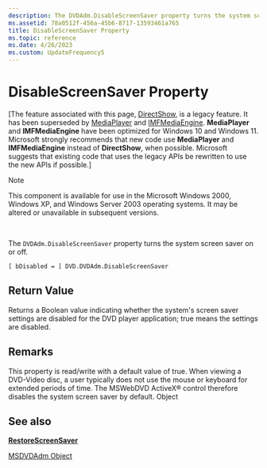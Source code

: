 ```yaml
---
description: The DVDAdm.DisableScreenSaver property turns the system screen saver on or off.
ms.assetid: 78a0512f-456a-45b6-8717-13593461a765
title: DisableScreenSaver Property
ms.topic: reference
ms.date: 4/26/2023
ms.custom: UpdateFrequency5
---
```


# DisableScreenSaver Property

\[The feature associated with this page, [DirectShow](/windows/win32/directshow/directshow), is a legacy feature. It has been superseded by [MediaPlayer](/uwp/api/Windows.Media.Playback.MediaPlayer) and [IMFMediaEngine](/windows/win32/api/mfmediaengine/nn-mfmediaengine-imfmediaengine). **MediaPlayer** and **IMFMediaEngine** have been optimized for Windows 10 and Windows 11. Microsoft strongly recommends that new code use **MediaPlayer** and **IMFMediaEngine** instead of **DirectShow**, when possible. Microsoft suggests that existing code that uses the legacy APIs be rewritten to use the new APIs if possible.\]

> [!Note]  
> This component is available for use in the Microsoft Windows 2000, Windows XP, and Windows Server 2003 operating systems. It may be altered or unavailable in subsequent versions.

 

The `DVDAdm.DisableScreenSaver` property turns the system screen saver on or off.

``` syntax
[ bDisabled = ] DVD.DVDAdm.DisableScreenSaver
```

## Return Value

Returns a Boolean value indicating whether the system's screen saver settings are disabled for the DVD player application; true means the settings are disabled.

## Remarks

This property is read/write with a default value of true. When viewing a DVD-Video disc, a user typically does not use the mouse or keyboard for extended periods of time. The MSWebDVD ActiveX® control therefore disables the system screen saver by default. Object

## See also

<dl> <dt>

[**RestoreScreenSaver**](restorescreensaver-method.md)
</dt> <dt>

[MSDVDAdm Object](msdvdadm-object.md)
</dt> </dl>

 

 



